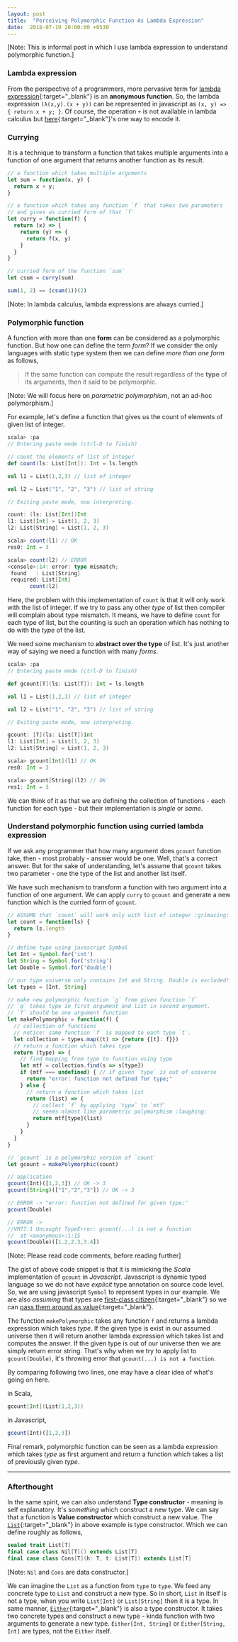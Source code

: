 ```yaml
---
layout: post
title:  "Perceiving Polymorphic Function As Lambda Expression"
date:  2018-07-19 20:00:00 +0530
---
```


[Note: This is informal post in which I use lambda expression to understand polymorphic function.]

### Lambda expression
From the perspective of a programmers, more pervasive term for [lambda expression](https://en.wikipedia.org/wiki/Lambda_calculus#Definition){:target="_blank"} is an **anonymous function**. So, the lambda expression `(λ(x,y).(x + y))` can be represented in javascript as `(x, y) => { return x + y; }`. Of course, the operation `+` is not available in lambda calculus but [here](https://github.com/heyrutvik/playground/blob/master/js/fizz-buzz.js#L209){:target="_blank"}'s one way to encode it.

### Currying
It is a technique to transform a function that takes multiple arguments into a function of one argument that returns another function as its result.

```javascript
// a function which takes multiple arguments 
let sum = function(x, y) {
  return x + y;
}

// a function which takes any function `f` that takes two parameters 
// and gives us curried form of that `f` 
let curry = function(f) {
  return (x) => {
    return (y) => {
      return f(x, y)
    }
  }
}

// curried form of the function `sum`
let csum = curry(sum)

sum(1, 2) == (csum(1))(2)
```

[Note: In lambda calculus, lambda expressions are always curried.]

### Polymorphic function
A function with more than one **form** can be considered as a polymorphic function. But how one can define the term *form*? If we consider the only languages with static type system then we can define *more than one form* as follows,

> If the same function can compute the result regardless of the **type** of its arguments, then it said to be polymorphic. 

[Note: We will focus here on *parametric polymorphism*, not an ad-hoc polymorphism.] 

For example, let's define a function that gives us the count of elements of given list of integer.

```scala
scala> :pa
// Entering paste mode (ctrl-D to finish)

// count the elements of list of integer
def count(ls: List[Int]): Int = ls.length

val l1 = List(1,2,3) // list of integer

val l2 = List("1", "2", "3") // list of string

// Exiting paste mode, now interpreting.

count: (ls: List[Int])Int
l1: List[Int] = List(1, 2, 3)
l2: List[String] = List(1, 2, 3)

scala> count(l1) // OK
res0: Int = 3

scala> count(l2) // ERROR
<console>:14: error: type mismatch;
 found   : List[String]
 required: List[Int]
       count(l2)
```

Here, the problem with this implementation of `count` is that it will only work with the list of integer. If we try to pass any other *type* of list then compiler will complain about type mismatch. It means, we have to define `count` for each type of list, but the counting is such an operation which has nothing to do with the *type* of the list.

We need some mechanism to **abstract over the type** of list. It's just another way of saying we need a function with many *forms*.

```scala
scala> :pa
// Entering paste mode (ctrl-D to finish)

def gcount[T](ls: List[T]): Int = ls.length

val l1 = List(1,2,3) // list of integer

val l2 = List("1", "2", "3") // list of string

// Exiting paste mode, now interpreting.

gcount: [T](ls: List[T])Int
l1: List[Int] = List(1, 2, 3)
l2: List[String] = List(1, 2, 3)

scala> gcount[Int](l1) // OK
res0: Int = 3

scala> gcount[String](l2) // OK
res1: Int = 3
```

We can think of it as that we are defining the collection of functions - each function for each type - but their implementation is *single* or *same*.

### Understand polymorphic function using curried lambda expression
If we ask any programmer that how many argument does `gcount` function take, then - most probably - answer would be one. Well, that's a correct answer. But for the sake of understanding, let's assume that `gcount` takes two parameter - one the type of the list and another list itself.

We have such mechanism to transform a function with two argument into a function of one argument. We can apply `curry` to `gcount` and generate a new function which is the curried form of `gcount`.

```javascript
// ASSUME that `count` will work only with list of integer :grimacing:
let count = function(ls) {
  return ls.length
}

// define type using javascript Symbol
let Int = Symbol.for('int')
let String = Symbol.for('string')
let Double = Symbol.for('double')

// our type universe only contains Int and String. Double is excluded!!
let types = [Int, String]

// make new polymorphic function `g` from given function `f`
// `g` takes type in first argument and list in second argument.
// `f` should be one argument function
let makePolymorphic = function(f) {
  // collection of functions
  // notice: same function `f` is mapped to each type `t`.
  let collection = types.map((t) => {return {[t]: f}})
  // return a function which takes type
  return (type) => {
    // find mapping from type to function using type
    let mtf = collection.find(s => s[type])
    if (mtf === undefined) { // if given `type` is out of universe
      return "error: function not defined for type;"
    } else {
      // return a function which takes list
      return (list) => {
        // collect `f` by applying `type` to `mtf`
        // seems almost like parametric polymorphism :laughing:
        return mtf[type](list)
      }
    }
  }
}

// `gcount` is a polymorphic version of `count`
let gcount = makePolymorphic(count)

// application
gcount(Int)([1,2,3]) // OK -> 3
gcount(String)(["1","2","3"]) // OK -> 3

// ERROR -> "error: function not defined for given type;"
gcount(Double)

// ERROR ->
//VM77:1 Uncaught TypeError: gcount(...) is not a function
//  at <anonymous>:1:15
gcount(Double)([1.2,2.3,3.4])

```

[Note: Please read code comments, before reading further]

The gist of above code snippet is that it is mimicking the *Scala* implementation of `gcount` in *Javascript*. Javascript is dynamic typed language so we do not have *explicit* type annotation on source code level. So, we are using javascript `Symbol` to represent types in our example. We are also *assuming* that types are [first-class citizen](https://en.wikipedia.org/wiki/First-class_citizen){:target="_blank"} so we can [pass them around as value](http://docs.idris-lang.org/en/latest/tutorial/typesfuns.html#dependent-types){:target="_blank"}.

The function `makePolymorphic` takes any function `f` and returns a lambda expression which takes *type*. If the given type is exist in our assumed universe then it will return another lambda expression which takes list and computes the answer. If the given type is out of our universe then we are simply return error string. That's why when we try to apply list to `gcount(Double)`, it's throwing error that  `gcount(...) is not a function`.

By comparing following two lines, one may have a clear idea of what's going on here.

in Scala,
```scala
gcount[Int](List(1,2,3))
```

in Javascript,
```javascript
gcount(Int)([1,2,3])
```

Final remark, polymorphic function can be seen as a lambda expression which takes *type* as first argument and return a function which takes a list of previously given *type*.

---

### Afterthought

In the same spirit, we can also understand **Type constructor** - meaning is self explanatory. It's *something* which construct a new type. We can say that a function is **Value constructor** which construct a new value. The [`List`](https://www.scala-lang.org/api/current/scala/collection/immutable/List.html){:target="_blank"} in above example is type constructor. Which we can define roughly as follows,

```scala
sealed trait List[T]
final case class Nil[T]() extends List[T]
final case class Cons[T](h: T, t: List[T]) extends List[T]
```

[Note: `Nil` and `Cons` are data constructor.]

 We can imagine the `List` as a function from `type` to `type`.  We feed any concrete type to `List` and construct a new type. So in short, `List` in itself is not a type, when you write `List[Int]` or `List[String]` then it is a type. In same manner, [`Either`](https://www.scala-lang.org/api/current/scala/util/Either.html){:target="_blank"} is also a type constructor. It takes two concrete types and construct a new type - kinda function with two arguments to generate a new type. `Either[Int, String]` or `Either[String, Int]` are types, not the `Either` itself.